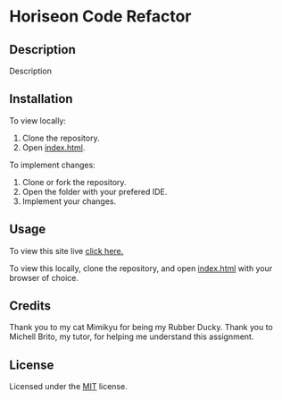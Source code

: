 # Horiseon Code Refactor

## Description 

Description


## Installation

To view locally:
1. Clone the repository.
2. Open [index.html](index.html).

To implement changes:
1. Clone or fork the repository.
2. Open the folder with your prefered IDE.
3. Implement your changes.

## Usage 

To view this site live [click here.](https://shelb-doc.github.io/horiseon-code-refactor/)

To view this locally, clone the repository, and open [index.html](index.html) with your browser of choice.

## Credits

Thank you to my cat Mimikyu for being my Rubber Ducky.
Thank you to Michell Brito, my tutor, for helping me understand this assignment.


## License

Licensed under the [MIT](LICENSE.txt) license.